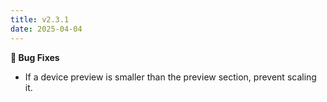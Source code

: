```yaml
---
title: v2.3.1
date: 2025-04-04
---
```


**🐞 Bug Fixes**

- If a device preview is smaller than the preview section, prevent scaling it.
